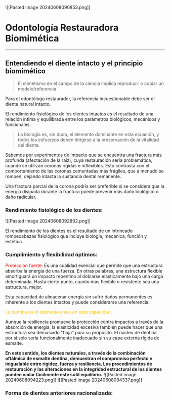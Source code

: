 ![[Pasted image 20240608090853.png]]

# Odontología Restauradora Biomimética
___

## Entendiendo el diente intacto y el principio biomimético

>El mimetismo en el campo de la ciencia implica reproducir o copiar un modelo/referencia.

Para el odontólogo restaurador, la referencia incuestionable debe ser el diente natural intacto.

El rendimiento fisiológico de los dientes intactos es el resultado de una relación íntima y equilibrada entre los parámetros biológicos, mecánicos y funcionales.

>La biología es, sin duda, el elemento dominante en esta ecuación, y todos los esfuerzos deben dirigirse a la preservación de la vitalidad del diente.


Sabemos por experimentos de impacto que se encuentra una fractura más profunda (afectación de la raíz), cuya restauración sería problemática, cuando se utilizan coronas rígidas e inflexibles. Esto contrasta con el comportamiento de las coronas cementadas más frágiles, que a menudo se rompen, dejando intacta la sustancia dental remanente. 

Una fractura parcial de la corona podría ser preferible si se considera que la energía disipada durante la fractura puede prevenir más daño biológico o daño radicular.

### Rendimiento fisiológico de los dientes:
![[Pasted image 20240608092802.png]]

El rendimiento de los dientes es el resultado de un intrincado rompecabezas fisiológico que incluye biología, mecánica, función y estética. 

### Cumplimiento y flexibilidad óptimos:

<span style="color:#ff0000">Protección fuerte:</span>  Es una cualidad esencial que permite que una estructura absorba la energía de una fuerza. En otras palabras, una estructura flexible amortiguará un impacto repentino al doblarse elásticamente bajo una carga determinada. Hasta cierto punto, cuanto más flexible o resistente sea una estructura, mejor.

Esta capacidad de almacenar energía sin sufrir daños permanentes es inherente a los dientes intactos y puede considerarse una referencia. 

<span style="color:#ffc000">La dentina es el elemento clave en esta capacidad. </span>

Aunque la resiliencia promueve la protección contra impactos a través de la absorción de energía, la elasticidad excesiva también puede hacer que una estructura sea demasiado "floja" para su propósito. El núcleo de dentina por sí solo sería funcionalmente inadecuado sin su capa externa rígida de esmalte.

**En este sentido, los dientes naturales, a través de la combinación oftálmica de esmalte dentina, demuestran el compromiso perfecto e inigualable entre rigidez, fuerza y resiliencia. Los procedimientos de restauración y las alteraciones en la integridad estructural de los dientes pueden violar fácilmente este sutil equilibrio.** 
![[Pasted image 20240608094223.png]]
![[Pasted image 20240608094337.png]]

### Forma de dientes anteriores racionalizada:

